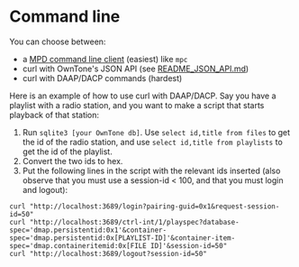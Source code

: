 # Command line

You can choose between:

- a [MPD command line client](#mpd-clients) (easiest) like `mpc`
- curl with OwnTone's JSON API (see [README_JSON_API.md](https://github.com/owntone/owntone-server/blob/master/README_JSON_API.md))
- curl with DAAP/DACP commands (hardest)

Here is an example of how to use curl with DAAP/DACP. Say you have a playlist
with a radio station, and you want to make a script that starts playback of that
station:

1. Run `sqlite3 [your OwnTone db]`. Use `select id,title from files` to get
    the id of the radio station, and use `select id,title from playlists` to get
    the id of the playlist.
2. Convert the two ids to hex.
3. Put the following lines in the script with the relevant ids inserted (also
    observe that you must use a session-id < 100, and that you must login and
    logout):

```
curl "http://localhost:3689/login?pairing-guid=0x1&request-session-id=50"
curl "http://localhost:3689/ctrl-int/1/playspec?database-spec='dmap.persistentid:0x1'&container-spec='dmap.persistentid:0x[PLAYLIST-ID]'&container-item-spec='dmap.containeritemid:0x[FILE ID]'&session-id=50"
curl "http://localhost:3689/logout?session-id=50"
```
